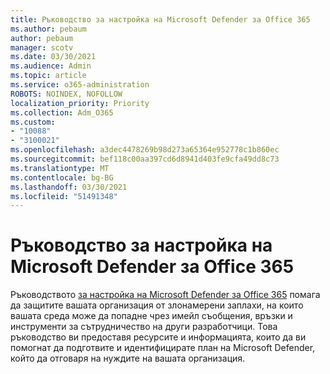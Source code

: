 ```yaml
---
title: Ръководство за настройка на Microsoft Defender за Office 365
ms.author: pebaum
author: pebaum
manager: scotv
ms.date: 03/30/2021
ms.audience: Admin
ms.topic: article
ms.service: o365-administration
ROBOTS: NOINDEX, NOFOLLOW
localization_priority: Priority
ms.collection: Adm_O365
ms.custom:
- "10088"
- "3100021"
ms.openlocfilehash: a3dec4478269b98d273a65364e952778c1b860ec
ms.sourcegitcommit: bef118c00aa397cd6d8941d403fe9cfa49dd8c73
ms.translationtype: MT
ms.contentlocale: bg-BG
ms.lasthandoff: 03/30/2021
ms.locfileid: "51491348"
---
```

# <a name="microsoft-defender-for-office-365-setup-guide"></a>Ръководство за настройка на Microsoft Defender за Office 365

Ръководството [за настройка на Microsoft Defender за Office 365](https://go.microsoft.com/fwlink/?linkid=2146614) помага да защитите вашата организация от злонамерени заплахи, на които вашата среда може да попадне чрез имейл съобщения, връзки и инструменти за сътрудничество на други разработчици. Това ръководство ви предоставя ресурсите и информацията, които да ви помогнат да подготвите и идентифицирате план на Microsoft Defender, който да отговаря на нуждите на вашата организация.